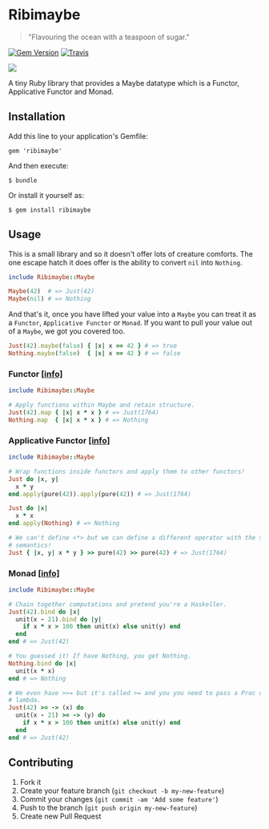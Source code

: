 # Ribimaybe

> "Flavouring the ocean with a teaspoon of sugar."

[![Gem Version](https://badge.fury.io/rb/ribimaybe.svg)](http://badge.fury.io/rb/ribimaybe)
[![Travis](https://travis-ci.org/mcfilib/ribimaybe.svg?branch=master)](http://travis-ci.org/mcfilib/ribimaybe)

![](maybe.gif)

A tiny Ruby library that provides a Maybe datatype which is a Functor,
Applicative Functor and Monad.

## Installation

Add this line to your application's Gemfile:

    gem 'ribimaybe'

And then execute:

    $ bundle

Or install it yourself as:

    $ gem install ribimaybe

## Usage

This is a small library and so it doesn't offer lots of creature comforts. The
one escape hatch it does offer is the ability to convert `nil` into `Nothing`.

``` ruby
include Ribimaybe::Maybe

Maybe(42)  # => Just(42)
Maybe(nil) # => Nothing
```

And that's it, once you have lifted your value into a `Maybe` you can treat it
as a `Functor`, `Applicative Functor` or `Monad`. If you want to pull your value
out of a `Maybe`, we got you covered too.

``` ruby
Just(42).maybe(false) { |x| x == 42 } # => true
Nothing.maybe(false)  { |x| x == 42 } # => false
```

### Functor [\[info\]](http://learnyouahaskell.com/functors-applicative-functors-and-monoids)

``` ruby
include Ribimaybe::Maybe

# Apply functions within Maybe and retain structure.
Just(42).map { |x| x * x } # => Just(1764)
Nothing.map  { |x| x * x } # => Nothing
```

### Applicative Functor [\[info\]](http://learnyouahaskell.com/functors-applicative-functors-and-monoids)

``` ruby
include Ribimaybe::Maybe

# Wrap functions inside functors and apply them to other functors!
Just do |x, y|
  x * y
end.apply(pure(42)).apply(pure(42)) # => Just(1764)

Just do |x|
  x * x
end.apply(Nothing) # => Nothing

# We can't define <*> but we can define a different operator with the same
# semantics!
Just { |x, y| x * y } >> pure(42) >> pure(42) # => Just(1764)
```

### Monad [\[info\]](http://www.learnyouahaskell.com/a-fistful-of-monads)

``` ruby
include Ribimaybe::Maybe

# Chain together computations and pretend you're a Haskeller.
Just(42).bind do |x|
  unit(x - 21).bind do |y|
    if x * x > 100 then unit(x) else unit(y) end
  end
end # => Just(42)

# You guessed it! If have Nothing, you get Nothing.
Nothing.bind do |x|
  unit(x * x)
end # => Nothing

# We even have >>= but it's called >= and you you need to pass a Proc or a
# lambda.
Just(42) >= -> (x) do
  unit(x - 21) >= -> (y) do
    if x * x > 100 then unit(x) else unit(y) end
  end
end # => Just(42)
```

## Contributing

1. Fork it
2. Create your feature branch (`git checkout -b my-new-feature`)
3. Commit your changes (`git commit -am 'Add some feature'`)
4. Push to the branch (`git push origin my-new-feature`)
5. Create new Pull Request
